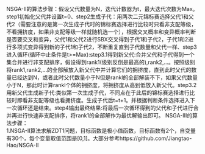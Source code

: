 NSGA-II的算法步骤：假设父代数量为N，迭代计数器为t，最大迭代次数为Max。step1初始化父代并设置t=0、step2生成子代：用两次二元锦标赛选择父代1和父代2（需要注意的是第一次生成子代时的锦标赛选择进行比较时只看非支配等级，不看拥挤度，如果非支配等级一样就随机选一个），根据交叉概率和变异概率判断是否要交叉和变异，父代1和父代2进行SBX交叉得到子代1和子代2，子代1和2进行多项式变异得到新的子代1和子代2，不断重复直到子代数量和父代一样、step3进入循环(循环中止条件是t>=Max):step3.1得到新父代:合并父代和子代得到一个集合并进行非支配排序，假设得到rank1(级别反倒是最高的),rank2,...。按照级别将rank1,rank2,...的全部解放入新父代中并计算它们的拥挤度，直到此时父代的数量已经达到N，或者此时父代数量小于N但是rankl的全部解装不下，如果父代数量小于N，那此时计算rankl个体的拥挤度，将拥挤度从高到低放入新父代。step3.2用新父代生成新子代:类似第一次生成子代，不同点在于此后的锦标赛选择进行比较时即看非支配等级也看拥挤度。生成子代后t=t+1。并根据判断条件选择进入下一次循环还是结束。step4输出最终结果:将最后一次循环得到的父代和子代进行合并再进行快速非支配排序，将rank1的全部解作为最优解输出即可。
NSGA-III的算法步骤：  
1.NSGA-II算法求解ZDT1问题，目标函数是极小值函数，目标函数有2个，自变量有30个，每个变量取值范围是[0,1]。大部分参考https://github.com/Jiangtao-Hao/NSGA-II
